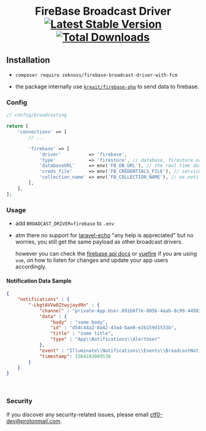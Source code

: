 <h1 align="center">
    FireBase Broadcast Driver
    <br>
    <a href="https://packagist.org/packages/zeknoss/firebase-broadcast-driver-with-fcm"><img src="https://img.shields.io/packagist/v/zeknoss/firebase-broadcast-driver-with-fcm.svg" alt="Latest Stable Version" /></a> <a href="https://packagist.org/packages/zeknoss/firebase-broadcast-driver-with-fcm"><img src="https://img.shields.io/packagist/dt/zeknoss/firebase-broadcast-driver-with-fcm.svg" alt="Total Downloads" /></a>
</h1>

## Installation

- `composer require zeknoss/firebase-broadcast-driver-with-fcm`

- the package internally use [`kreait/firebase-php`](https://firebase-php.readthedocs.io/en/latest/) to send data to firebase.

### Config
```php
// config/broadcasting

return [
    'connections' => [
        // ...

        'firebase' => [
            'driver'          => 'firebase',
            'type'            => 'firestore', // database, firestore or messaging
            'databaseURL'     => env('FB_DB_URL'), // the real time database url
            'creds_file'      => env('FB_CREDENTIALS_FILE'), // service account json file
            'collection_name' => env('FB_COLLECTION_NAME'), // ex.notifications
        ],
    ],
];
```

### Usage

- add `BROADCAST_DRIVER=firebase` to `.env`

- atm there no support for [laravel-echo](https://laravel.com/docs/5.8/broadcasting#installing-laravel-echo) "any help is appreciated" but no worries, you still get the same payload as other broadcast drivers.

    however you can check the [firebase api docs](https://firebase.google.com/docs/database/web/start) or [vuefire](https://github.com/vuejs/vuefire) if you are using `vue`, on how to listen for changes and update your app users accordingly.

#### Notification Data Sample
```json
{
    "notifications" : {
        "-LkgtAVVw0Ztwyjayd9n" : {
            "channel" : "private-App.User.091b0f7e-805b-4aab-8c99-445039157783",
            "data" : {
                "body" : "some body",
                "id" : "d54c44a2-8a42-43a4-bae0-e2b159d1533b",
                "title" : "some title",
                "type" : "App\\Notifications\\AlertUser"
            },
            "event" : "Illuminate\\Notifications\\Events\\BroadcastNotificationCreated",
            "timestamp": 1564183089538
        }
    }
}
```

<br>

### Security

If you discover any security-related issues, please email [ctf0-dev@protonmail.com](mailto:ctf0-dev@protonmail.com).
